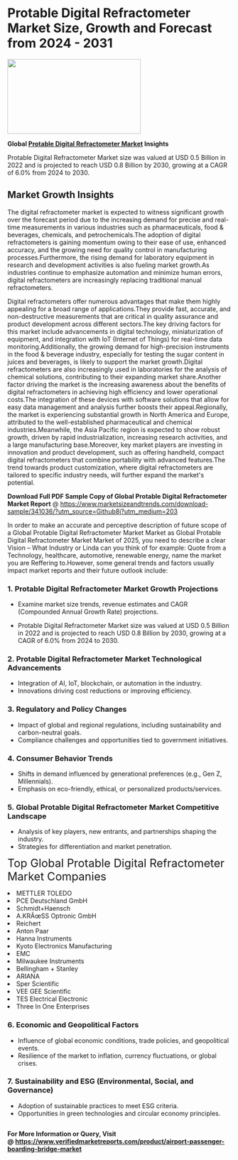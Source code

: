 <H1>Protable Digital Refractometer Market Size, Growth and Forecast from 2024 - 2031</H1><img class="aligncenter size-medium wp-image-584254" src="https://thirdeyenews.in/wp-content/uploads/2024/09/Global-Market-Research-300x168.jpeg" alt="" width="300" height="168" /><p><strong>Global&nbsp;<a href="https://www.marketsizeandtrends.com/download-sample/341036/?utm_source=Github8j?utm_medium=203">Protable Digital Refractometer Market</a> Insights</strong></p><p>Protable Digital Refractometer Market size was valued at USD 0.5 Billion in 2022 and is projected to reach USD 0.8 Billion by 2030, growing at a CAGR of 6.0% from 2024 to 2030.</p><p><h2>Market Growth Insights</h2> <p>The digital refractometer market is expected to witness significant growth over the forecast period due to the increasing demand for precise and real-time measurements in various industries such as pharmaceuticals, food & beverages, chemicals, and petrochemicals.The adoption of digital refractometers is gaining momentum owing to their ease of use, enhanced accuracy, and the growing need for quality control in manufacturing processes.Furthermore, the rising demand for laboratory equipment in research and development activities is also fueling market growth.As industries continue to emphasize automation and minimize human errors, digital refractometers are increasingly replacing traditional manual refractometers.</p> <p>Digital refractometers offer numerous advantages that make them highly appealing for a broad range of applications.They provide fast, accurate, and non-destructive measurements that are critical in quality assurance and product development across different sectors.The key driving factors for this market include advancements in digital technology, miniaturization of equipment, and integration with IoT (Internet of Things) for real-time data monitoring.Additionally, the growing demand for high-precision instruments in the food & beverage industry, especially for testing the sugar content in juices and beverages, is likely to support the market growth.Digital refractometers are also increasingly used in laboratories for the analysis of chemical solutions, contributing to their expanding market share.Another factor driving the market is the increasing awareness about the benefits of digital refractometers in achieving high efficiency and lower operational costs.The integration of these devices with software solutions that allow for easy data management and analysis further boosts their appeal.Regionally, the market is experiencing substantial growth in North America and Europe, attributed to the well-established pharmaceutical and chemical industries.Meanwhile, the Asia Pacific region is expected to show robust growth, driven by rapid industrialization, increasing research activities, and a large manufacturing base.Moreover, key market players are investing in innovation and product development, such as offering handheld, compact digital refractometers that combine portability with advanced features.The trend towards product customization, where digital refractometers are tailored to specific industry needs, will further expand the market's potential.</p> <p><span class=""><strong>Download Full PDF Sample Copy of Global Protable Digital Refractometer Market Report</strong> @ <a href="https://www.marketsizeandtrends.com/download-sample/341036/?utm_source=Github8j?utm_medium=203" target="_blank">https://www.marketsizeandtrends.com/download-sample/341036/?utm_source=Github8j?utm_medium=203</a></span></p><p>In order to make an accurate and perceptive description of future scope of a Global&nbsp;Protable Digital Refractometer Market Market as Global&nbsp;Protable Digital Refractometer Market Market of 2025, you need to describe a clear Vision &ndash; What Industry or Linda can you think of for example: Quote from a Technology, healthcare, automotive, renewable energy, name the market you are Reffering to.However, some general trends and factors usually impact market reports and their future outlook include:</p><h3>1.&nbsp;<strong>Protable Digital Refractometer Market Growth Projections</strong></h3><ul><li>Examine market size trends, revenue estimates and CAGR (Compounded Annual Growth Rate) projections.</li><li><p>Protable Digital Refractometer Market size was valued at USD 0.5 Billion in 2022 and is projected to reach USD 0.8 Billion by 2030, growing at a CAGR of 6.0% from 2024 to 2030.</p></li></ul><h3>2.&nbsp;<strong>Protable Digital Refractometer Market Technological Advancements</strong></h3><ul><li>Integration of AI, IoT, blockchain, or automation in the industry.</li><li>Innovations driving cost reductions or improving efficiency.</li></ul><h3>3.&nbsp;<strong>Regulatory and Policy Changes</strong></h3><ul><li>Impact of global and regional regulations, including sustainability and carbon-neutral goals.</li><li>Compliance challenges and opportunities tied to government initiatives.</li></ul><h3>4.&nbsp;<strong>Consumer Behavior Trends</strong></h3><ul><li>Shifts in demand influenced by generational preferences (e.g., Gen Z, Millennials).</li><li>Emphasis on eco-friendly, ethical, or personalized products/services.</li></ul><h3>5.&nbsp;<strong>Global Protable Digital Refractometer Market Competitive Landscape</strong></h3><ul><li>Analysis of key players, new entrants, and partnerships shaping the industry.</li><li>Strategies for differentiation and market penetration.</li></ul><p data-pm-slice="1 1 []"><span style="color: inherit; font-family: inherit; font-size: 25px;">Top Global Protable Digital Refractometer Market Companies</span></p><div class="" data-test-id=""><p><li>METTLER TOLEDO</li><li> PCE Deutschland GmbH</li><li> Schmidt+Haensch</li><li> A.KRÃœSS Optronic GmbH</li><li> Reichert</li><li> Anton Paar</li><li> Hanna Instruments</li><li> Kyoto Electronics Manufacturing</li><li> EMC</li><li> Milwaukee Instruments</li><li> Bellingham + Stanley</li><li> ARIANA</li><li> Sper Scientific</li><li> VEE GEE Scientific</li><li> TES Electrical Electronic</li><li> Three In One Enterprises</li></p></div><h3>6.&nbsp;<strong>Economic and Geopolitical Factors</strong></h3><ul><li>Influence of global economic conditions, trade policies, and geopolitical events.</li><li>Resilience of the market to inflation, currency fluctuations, or global crises.</li></ul><h3>7.&nbsp;<strong>Sustainability and ESG (Environmental, Social, and Governance)</strong></h3><ul><li>Adoption of sustainable practices to meet ESG criteria.</li><li>Opportunities in green technologies and circular economy principles.</li></ul><h2><strong style="font-size: 14px;">For More Information or Query, Visit @&nbsp;</strong><a style="background-color: #ffffff; font-size: 14px;" href="https://www.marketsizeandtrends.com/report/protable-digital-refractometer-market/" target="_blank">https://www.verifiedmarketreports.com/product/airport-passenger-boarding-bridge-market</a></h2>